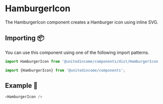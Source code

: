 # HamburgerIcon

The HamburgerIcon component creates a Hamburger icon using inline SVG.

## Importing 📦

You can use this component using one of the following import patterns.

```javascript
import HamburgerIcon from '@unitedincome/components/dist/HamburgerIcon';
```

```javascript
import {HamburgerIcon} from '@unitedincome/components';
```

## Example 🚀

```javascript
<HamburgerIcon />
```
